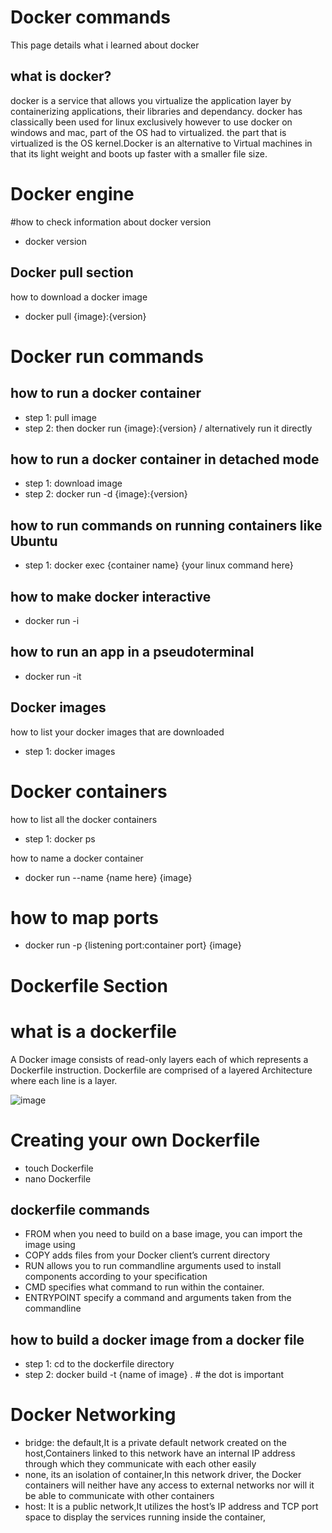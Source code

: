 # Docker commands 
This page details what i learned about docker

## what is docker?
docker is a service that allows you virtualize the application layer by containerizing applications, their libraries and dependancy.
docker has classically been used for linux exclusively however to use docker on windows and mac, part of the OS had to virtualized.
the part that is virtualized is the OS kernel.Docker is an alternative to Virtual machines in that its light weight and boots up faster with a smaller file size.

# Docker engine 
#how to check information about docker version
- docker version

## Docker pull section
how to download a docker image
- docker pull {image}:{version}

# Docker run commands 
## how to run a docker container
- step 1: pull image 
- step 2: then docker run {image}:{version} / alternatively run it directly

## how to run a docker container in detached mode
- step 1: download image
- step 2: docker run -d {image}:{version}

## how to run commands on running containers like Ubuntu
- step 1: docker exec {container name} {your linux command here}

## how to make docker interactive 
- docker run -i

## how to run an app in a pseudoterminal
- docker run -it

## Docker images
how to list your docker images that are downloaded
- step 1: docker images

# Docker containers 
how to list all the docker containers
- step 1: docker ps

how to name a docker container
- docker run --name {name here} {image}

# how to map ports 
- docker run -p {listening port:container port} {image}

# Dockerfile Section 
# what is a dockerfile
A Docker image consists of read-only layers each of which represents a Dockerfile instruction. Dockerfile are comprised of a layered Architecture where each line is a layer.

![image](https://user-images.githubusercontent.com/126476257/231466297-51feba1c-53a2-4996-9323-58d877f954c4.png)


# Creating your own Dockerfile
- touch Dockerfile
- nano Dockerfile

## dockerfile commands
- FROM when you need to build on a base image, you can import the image using
- COPY adds files from your Docker client’s current directory
- RUN allows you to run commandline arguments used to install components according to your specification
- CMD specifies what command to run within the container.
- ENTRYPOINT specify a command and arguments taken from the commandline

## how to build a docker image from a docker file
- step 1: cd to the dockerfile directory
- step 2: docker build -t {name of image} . # the dot is important 

# Docker Networking 
- bridge: the default,It is a private default network created on the host,Containers linked to this network have an internal IP address through which they communicate with each other easily
- none, its an isolation of container,In this network driver, the Docker containers will neither have any access to external networks nor will it be able to communicate with other containers
- host: It is a public network,It utilizes the host’s IP address and TCP port space to display the services running inside the container,
